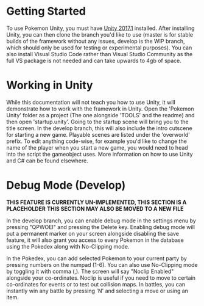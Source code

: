 # Getting Started

To use Pokemon Unity, you must have [Unity 2017.1](http://www.unity3d.com) installed. After installing Unity, you can then clone the branch you'd like to use (master is for stable builds of the framework without any issues, develop is the WIP branch, which should only be used for testing or experimental purposes). You can also install Visual Studio Code rather than Visual Studio Community as the full VS package is not needed and can take upwards to 4gb of space.

# Working in Unity

While this documentation will not teach you how to use Unity, it will demonstrate how to work with the framework in Unity.
Open the 'Pokemon Unity' folder as a project (The one alongside 'TOOLS' and the readme) and then open 'startup.unity'. Going to the startup scene will bring you to the title screen. In the develop branch, this will also include the intro cutscene for starting a new game. Playable scenes are listed under the 'overworld' prefix. To edit anything code-wise, for example you'd like to change the name of the player when you start a new game, you would need to head into the script the gameobject uses. More information on how to use Unity and C# can be found elsewhere.

# Debug Mode (Develop)

**THIS FEATURE IS CURRENTLY UN-IMPLEMENTED, THIS SECTION IS A PLACEHOLDER**
**THIS SECTION MAY ALSO BE MOVED TO A NEW FILE**

In the develop branch, you can enable debug mode in the settings menu by pressing "QPWOEI" and pressing the Delete key. Enabling debug mode will put a permanent marker on your screen alongside disabling the save feature, it will also grant you access to every Pokemon in the database using the Pokedex along with No-Clipping mode. 

In the Pokedex, you can add selected Pokemon to your current party by pressing numbers on the numpad (1-6). You can also use No-Clipping mode by toggling it with comma (,). The screen will say "Noclip Enabled" alongside your co-ordinates. Noclip is useful if you need to move to certain co-ordinates for events or to test out collision maps. In battles, you can instantly win any battle by pressing 'N' and selecting a move or using an item.
